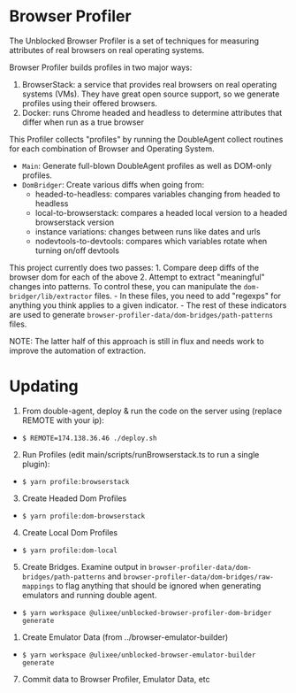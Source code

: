 # Browser Profiler

The Unblocked Browser Profiler is a set of techniques for measuring attributes of real browsers on real operating systems.

Browser Profiler builds profiles in two major ways:

1. BrowserStack: a service that provides real browsers on real operating systems (VMs). They have great open source support, so we generate profiles using their offered browsers.
2. Docker: runs Chrome headed and headless to determine attributes that differ when run as a true browser

This Profiler collects "profiles" by running the DoubleAgent collect routines for each combination of Browser and Operating System.

- `Main`: Generate full-blown DoubleAgent profiles as well as DOM-only profiles.
- `DomBridger`: Create various diffs when going from:
  - headed-to-headless: compares variables changing from headed to headless
  - local-to-browserstack: compares a headed local version to a headed browserstack version
  - instance variations: changes between runs like dates and urls
  - nodevtools-to-devtools: compares which variables rotate when turning on/off devtools
  
This project currently does two passes:
    1. Compare deep diffs of the browser dom for each of the above
    2. Attempt to extract "meaningful" changes into patterns. To control these, you can manipulate the `dom-bridger/lib/extractor` files.
        - In these files, you need to add "regexps" for anything you think applies to a given indicator. 
        - The rest of these indicators are used to generate `browser-profiler-data/dom-bridges/path-patterns` files. 

NOTE: The latter half of this approach is still in flux and needs work to improve the automation of extraction.  

# Updating

1. From double-agent, deploy & run the code on the server using (replace REMOTE with your ip):

- `$ REMOTE=174.138.36.46 ./deploy.sh`

2. Run Profiles (edit main/scripts/runBrowserstack.ts to run a single plugin):

- `$ yarn profile:browserstack`

3. Create Headed Dom Profiles

- `$ yarn profile:dom-browserstack`

4. Create Local Dom Profiles

- `$ yarn profile:dom-local`

5. Create Bridges. Examine output in `browser-profiler-data/dom-bridges/path-patterns` and `browser-profiler-data/dom-bridges/raw-mappings` to flag anything that should be ignored when generating emulators and running double agent.

- `$ yarn workspace @ulixee/unblocked-browser-profiler-dom-bridger generate`

1. Create Emulator Data (from ../browser-emulator-builder)

- `$ yarn workspace @ulixee/unblocked-browser-emulator-builder generate`

7. Commit data to Browser Profiler, Emulator Data, etc
